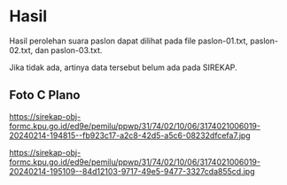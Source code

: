 # Hasil

Hasil perolehan suara paslon dapat dilihat pada file paslon-01.txt, paslon-02.txt, dan paslon-03.txt.

Jika tidak ada, artinya data tersebut belum ada pada SIREKAP.

## Foto C Plano

https://sirekap-obj-formc.kpu.go.id/ed9e/pemilu/ppwp/31/74/02/10/06/3174021006019-20240214-194815--fb923c17-a2c8-42d5-a5c6-08232dfcefa7.jpg

https://sirekap-obj-formc.kpu.go.id/ed9e/pemilu/ppwp/31/74/02/10/06/3174021006019-20240214-195109--84d12103-9717-49e5-9477-3327cda855cd.jpg
